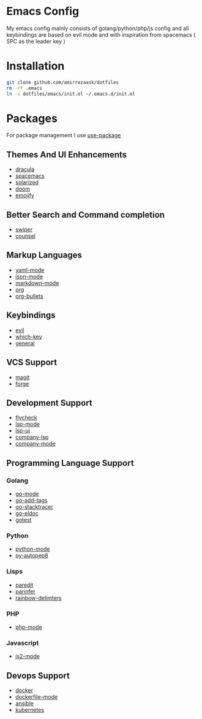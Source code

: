 # Emacs Config
My emacs config mainly consists of golang/python/php/js config and all keybindings are based on evil mode and with inspiration from spacemacs ( SPC as the leader key )
# Installation
```bash 
git clone github.com/amirrezaask/dotfiles
rm -rf .emacs
ln -s dotfiles/emacs/init.el ~/.emacs.d/init.el
```
# Packages
For package management I use [use-package](https://github.com/jwiegley/use-package)
## Themes And UI Enhancements
* [dracula](https://github.com/dracula/emacs)
* [spacemacs](https://github.com/nashamri/spacemacs-theme)
* [solarized](https://github.com/bbatsov/solarized-emacs)
* [doom](https://github.com/hlissner/emacs-doom-themes)
* [emojify](https://github.com/iqbalansari/emacs-emojify)
## Better Search and Command completion
* [swiper](https://github.com/abo-abo/swiper)
* [counsel](https://github.com/abo-abo/swiper)
## Markup Languages
* [yaml-mode](https://github.com/yoshiki/yaml-mode)
* [json-mode](https://github.com/joshwnj/json-mode)
* [markdown-mode](https://github.com/defunkt/markdown-mode)
* [org](https://orgmode.org/)
* [org-bullets](https://github.com/sabof/org-bullets)
## Keybindings
* [evil](https://github.com/emacs-evil/evil)
* [which-key](https://github.com/justbur/emacs-which-key)
* [general](https://github.com/noctuid/general.el)
## VCS Support
* [magit](https://github.com/magit/magit)
* [forge](https://github.com/magit/forge)
## Development Support
* [flycheck](https://github.com/flycheck/flycheck)
* [lsp-mode](https://github.com/emacs-lsp/lsp-mode)
* [lsp-ui](https://github.com/emacs-lsp/lsp-ui)
* [company-lsp](https://github.com/tigersoldier/company-lsp)
* [company-mode](https://github.com/company-mode/company-mode)
## Programming Language Support
### Golang
* [go-mode](https://github.com/dominikh/go-mode.el)
* [go-add-tags](https://github.com/syohex/emacs-go-add-tags)
* [go-stacktracer](https://github.com/samertm/go-stacktracer.el)
* [go-eldoc](https://github.com/syohex/emacs-go-eldoc)
* [gotest](https://github.com/nlamirault/gotest.el)
### Python
* [python-mode](Built-in)
* [py-autopep8](https://github.com/paetzke/py-autopep8.el)
### Lisps
* [paredit](https://www.emacswiki.org/emacs/ParEdit)
* [parinfer](https://github.com/DogLooksGood/parinfer-mode)
* [rainbow-delimters](https://github.com/Fanael/rainbow-delimiters)
### PHP
* [php-mode](https://github.com/emacs-php/php-mode)
### Javascript
* [js2-mode](https://github.com/mooz/js2-mode)
## Devops Support
* [docker](https://github.com/Silex/docker.el)
* [dockerfile-mode](https://github.com/spotify/dockerfile-mode)
* [ansible](https://github.com/k1LoW/emacs-ansible)
* [kubernetes](https://github.com/chrisbarrett/kubernetes-el)

